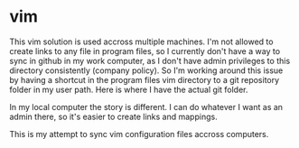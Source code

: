 vim
===

This vim solution is used accross multiple machines.    I'm not allowed to create links to any file in program files, so I currently
don't have a way to sync in github in my work computer, as I don't
have admin privileges to this directory consistently (company policy).
So I'm working around this issue by having a shortcut in the program
files vim directory to a git repository folder in my user path.  Here
is where I have the actual git folder. 

In my local computer the story is different.  I can do whatever I want
as an admin there, so it's easier to create links and mappings.

This is my attempt to sync vim configuration files accross computers.
